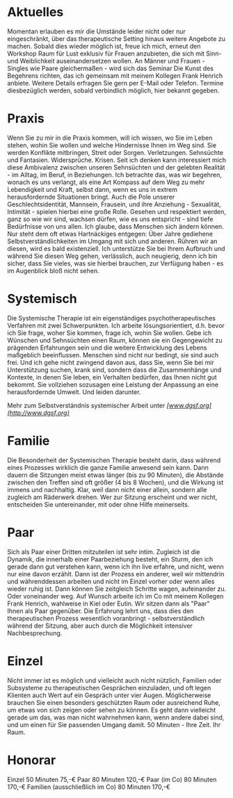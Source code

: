 ---
---
# Aktuelles

Momentan erlauben es mir die Umstände leider nicht oder nur eingeschränkt, über das therapeutische Setting hinaus weitere Angebote zu machen.
Sobald dies wieder möglich ist, freue ich mich, erneut den Workshop Raum für Lust exklusiv für Frauen anzubieten, die sich mit Sinn- und Weiblichkeit auseinandersetzen wollen. 
An Männer und Frauen - Singles wie Paare gleichermaßen - wird sich das Seminar Die Kunst des Begehrens richten, das ich gemeinsam mit meinem Kollegen Frank Henrich anbiete.
Weitere Details erfragen Sie gern per E-Mail oder Telefon. Termine diesbezüglich werden, sobald verbindlich möglich, hier bekannt gegeben.




# Praxis

Wenn Sie zu mir in die Praxis kommen, will ich wissen, wo Sie im Leben stehen, wohin Sie wollen und welche Hindernisse Ihnen im Weg sind. Sie werden Konflikte mitbringen, Streit oder Sorgen. Verletzungen. Sehnsüchte und Fantasien. Widersprüche. Krisen.
Seit ich denken kann interessiert mich diese Ambivalenz zwischen unseren Sehnsüchten und der gelebten Realität - im Alltag, im Beruf, in Beziehungen.
Ich betrachte das, was wir begehren, wonach es uns verlangt, als eine Art Kompass auf dem Weg zu mehr Lebendigkeit und Kraft, selbst dann, wenn es uns in extrem herausfordernde Situationen bringt. Auch die Pole unserer Geschlechtsidentität, Mannsein, Frausein, und ihre Anziehung - Sexualität, Intimität - spielen hierbei eine große Rolle. Gesehen und respektiert werden, ganz so wie wir sind, wachsen dürfen, wie es uns entspricht - sind tiefe Bedürfnisse von uns allen.
Ich glaube, dass Menschen sich ändern können. Nur steht dem oft etwas Hartnäckiges entgegen: Über Jahre gediehene Selbstverständlichkeiten im Umgang mit sich und anderen. Rühren wir an diesen, wird es bald existenziell. Ich unterstütze Sie bei Ihrem Aufbruch und während Sie diesen Weg gehen, verlässlich, auch neugierig, denn ich bin sicher, dass Sie vieles, was sie hierbei brauchen, zur Verfügung haben - es im Augenblick bloß nicht sehen.




# Systemisch

Die Systemische Therapie ist ein eigenständiges psychotherapeutisches Verfahren mit zwei Schwerpunkten.
Ich arbeite lösungsorientiert, d.h. bevor ich Sie frage, woher Sie kommen, frage ich, wohin Sie wollen. Gebe ich Wünschen und Sehnsüchten einen Raum, können sie ein Gegengewicht zu prägenden Erfahrungen sein und die weitere Entwicklung des Lebens maßgeblich beeinflussen. Menschen sind nicht nur bedingt, sie sind auch frei.
Und ich gehe nicht zwingend davon aus, dass Sie, wenn Sie bei mir Unterstützung suchen, krank sind, sondern dass die Zusammenhänge und Kontexte, in denen Sie leben, ein Verhalten bedürfen, das Ihnen nicht gut bekommt. Sie vollziehen sozusagen eine Leistung der Anpassung an eine herausfordernde Umwelt. Und leiden darunter.

Mehr zum Selbstverständnis systemischer Arbeit unter *[www.dgsf.org](http://www.dgsf.org)*




# Familie

Die Besonderheit der Systemischen Therapie besteht darin, dass während eines Prozesses wirklich die ganze Familie anwesend sein kann. Dann dauern die Sitzungen meist etwas länger (bis zu 90 Minuten), die Abstände zwischen den Treffen sind oft größer (4 bis 8 Wochen), und die Wirkung ist immens und nachhaltig. Klar, weil dann nicht einer allein, sondern alle zugleich am Räderwerk drehen.
Wer zur Sitzung erscheint und wer nicht, entscheiden Sie untereinander, mit oder ohne Hilfe meinerseits.




# Paar

Sich als Paar einer Dritten mitzuteilen ist sehr intim. Zugleich ist die Dynamik, die innerhalb einer Paarbeziehung besteht, ein Sturm, den ich gerade dann gut verstehen kann, wenn ich ihn live erfahre, und nicht, wenn nur eine davon erzählt. Dann ist der Prozess ein anderer, weil wir mittendrin und währenddessen arbeiten und nicht im Einzel vorher oder wenn alles wieder ruhig ist. Dann können Sie zeitgleich Schritte wagen, aufeinander zu. Oder voneinander weg.
Auf Wunsch arbeite ich im Co mit meinem Kollegen Frank Henrich, wahlweise in Kiel oder Eutin. Wir sitzen dann als "Paar" Ihnen als Paar gegenüber. Die Erfahrung lehrt uns, dass dies den therapeutischen Prozess wesentlich voranbringt - selbstverständlich während der Sitzung, aber auch durch die Möglichkeit intensiver Nachbesprechung.




# Einzel

Nicht immer ist es möglich und vielleicht auch nicht nützlich, Familien oder Subsysteme zu therapeutischen Gesprächen einzuladen, und oft legen Klienten auch Wert auf ein Gespräch unter vier Augen. Möglicherweise brauchen Sie einen besonders geschützten Raum oder ausreichend Ruhe, um etwas von sich zeigen oder sehen zu können. Es geht dann vielleicht gerade um das, was man nicht wahrnehmen kann, wenn andere dabei sind, und um einen für Sie passenden Umgang damit. 50 Minuten - Ihre Zeit. Ihr Raum.




# Honorar

Einzel                          50 Minuten                      75,-€
Paar                            80 Minuten                     120,-€
Paar (im Co)                    80 Minuten                     170,-€
Familien (ausschließlich im Co) 80 Minuten                     170,-€
